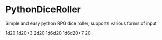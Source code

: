 # PythonDiceRoller
Simple and easy python RPG dice roller, supports various forms of input

1d20
1d20+3
2d20
1d6d20
1d6d20+7
20
